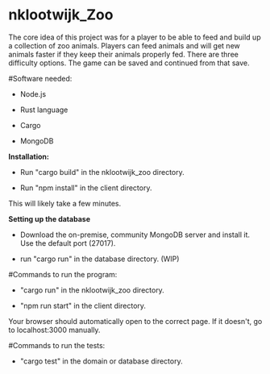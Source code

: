 # nklootwijk_Zoo

The core idea of this project was for a player to be able to feed and build up a collection of zoo animals.
Players can feed animals and will get new animals faster if they keep their animals properly fed.
There are three difficulty options. The game can be saved and continued from that save.

#Software needed:

- Node.js

- Rust language

- Cargo

- MongoDB

**Installation:**

- Run "cargo build" in the nklootwijk_zoo directory.

- Run "npm install" in the client directory.

This will likely take a few minutes.

**Setting up the database**

- Download the on-premise, community MongoDB server and install it. Use the default port (27017). 
  
- run "cargo run" in the database directory. (WIP)


#Commands to run the program:

- "cargo run" in the nklootwijk_zoo directory.

- "npm run start" in the client directory.

Your browser should automatically open to the correct page. If it doesn't, go to localhost:3000 manually.

#Commands to run the tests:

- "cargo test" in the domain or database directory.